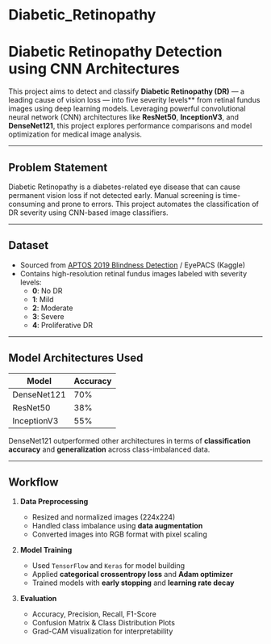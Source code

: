 # Diabetic_Retinopathy
# Diabetic Retinopathy Detection using CNN Architectures

This project aims to detect and classify **Diabetic Retinopathy (DR)** — a leading cause of vision loss — into five severity levels** from retinal fundus images using deep learning models. Leveraging powerful convolutional neural network (CNN) architectures like **ResNet50**, **InceptionV3**, and **DenseNet121**, this project explores performance comparisons and model optimization for medical image analysis.

---

##  Problem Statement

Diabetic Retinopathy is a diabetes-related eye disease that can cause permanent vision loss if not detected early. Manual screening is time-consuming and prone to errors. This project automates the classification of DR severity using CNN-based image classifiers.

---

##  Dataset

- Sourced from [APTOS 2019 Blindness Detection](https://www.kaggle.com/c/aptos2019-blindness-detection) / EyePACS (Kaggle)
- Contains high-resolution retinal fundus images labeled with severity levels:
  - **0**: No DR  
  - **1**: Mild  
  - **2**: Moderate  
  - **3**: Severe  
  - **4**: Proliferative DR

---

##  Model Architectures Used

| Model        | Accuracy |
|--------------|----------|
| DenseNet121  | 70%      |
| ResNet50     | 38%      |
| InceptionV3  | 55%      |

DenseNet121 outperformed other architectures in terms of **classification accuracy** and **generalization** across class-imbalanced data.

---

##  Workflow

1. **Data Preprocessing**
   - Resized and normalized images (224x224)
   - Handled class imbalance using **data augmentation**
   - Converted images into RGB format with pixel scaling

2. **Model Training**
   - Used `TensorFlow` and `Keras` for model building
   - Applied **categorical crossentropy loss** and **Adam optimizer**
   - Trained models with **early stopping** and **learning rate decay**

3. **Evaluation**
   - Accuracy, Precision, Recall, F1-Score
   - Confusion Matrix & Class Distribution Plots
   - Grad-CAM visualization for interpretability


